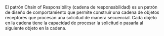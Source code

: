 El patrón Chain of Responsibility (cadena de responsabilidad) es un patrón de diseño de comportamiento que permite construir una cadena de objetos receptores que procesan una solicitud de manera secuencial. Cada objeto en la cadena tiene la capacidad de procesar la solicitud o pasarla al siguiente objeto en la cadena.
